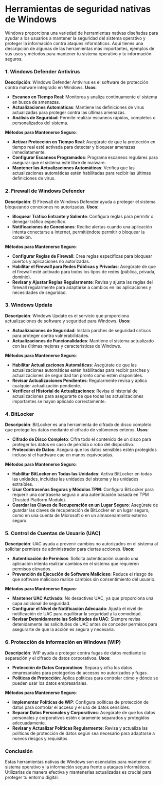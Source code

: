 # Herramientas de seguridad nativas de Windows

Windows proporciona una variedad de herramientas nativas diseñadas para ayudar a los usuarios a mantener la seguridad del sistema operativo y proteger la información contra ataques informáticos. Aquí tienes una descripción de algunas de las herramientas más importantes, ejemplos de sus usos y métodos para mantener tu sistema operativo y tu información seguros.

### 1. **Windows Defender Antivirus**
**Descripción**: Windows Defender Antivirus es el software de protección contra malware integrado en Windows.
**Usos**:
   - **Escaneo en Tiempo Real**: Monitorea y analiza continuamente el sistema en busca de amenazas.
   - **Actualizaciones Automáticas**: Mantiene las definiciones de virus actualizadas para proteger contra las últimas amenazas.
   - **Análisis de Seguridad**: Permite realizar escaneos rápidos, completos o personalizados del sistema.

**Métodos para Mantenerse Seguro**:
   - **Activar Protección en Tiempo Real**: Asegúrate de que la protección en tiempo real esté activada para detectar y bloquear amenazas inmediatamente.
   - **Configurar Escaneos Programados**: Programa escaneos regulares para asegurar que el sistema esté libre de malware.
   - **Mantener las Actualizaciones Automáticas**: Verifica que las actualizaciones automáticas estén habilitadas para recibir las últimas definiciones de virus.

### 2. **Firewall de Windows Defender**
**Descripción**: El Firewall de Windows Defender ayuda a proteger el sistema bloqueando conexiones no autorizadas.
**Usos**:
   - **Bloquear Tráfico Entrante y Saliente**: Configura reglas para permitir o denegar tráfico específico.
   - **Notificaciones de Conexiones**: Recibe alertas cuando una aplicación intenta conectarse a Internet, permitiéndote permitir o bloquear la conexión.

**Métodos para Mantenerse Seguro**:
   - **Configurar Reglas de Firewall**: Crea reglas específicas para bloquear puertos y aplicaciones no autorizadas.
   - **Habilitar el Firewall para Redes Públicas y Privadas**: Asegúrate de que el firewall esté activado para todos los tipos de redes (pública, privada, dominio).
   - **Revisar y Ajustar Reglas Regularmente**: Revisa y ajusta las reglas del firewall regularmente para adaptarse a cambios en las aplicaciones y necesidades de seguridad.

### 3. **Windows Update**
**Descripción**: Windows Update es el servicio que proporciona actualizaciones de software y seguridad para Windows.
**Usos**:
   - **Actualizaciones de Seguridad**: Instala parches de seguridad críticos para proteger contra vulnerabilidades.
   - **Actualizaciones de Funcionalidades**: Mantiene el sistema actualizado con las últimas mejoras y características de Windows.

**Métodos para Mantenerse Seguro**:
   - **Habilitar Actualizaciones Automáticas**: Asegúrate de que las actualizaciones automáticas estén habilitadas para recibir parches y actualizaciones de seguridad tan pronto como estén disponibles.
   - **Revisar Actualizaciones Pendientes**: Regularmente revisa y aplica cualquier actualización pendiente.
   - **Verificar el Historial de Actualizaciones**: Revisa el historial de actualizaciones para asegurarte de que todas las actualizaciones importantes se hayan aplicado correctamente.

### 4. **BitLocker**
**Descripción**: BitLocker es una herramienta de cifrado de disco completo que protege los datos mediante el cifrado de volúmenes enteros.
**Usos**:
   - **Cifrado de Disco Completo**: Cifra todo el contenido de un disco para proteger los datos en caso de pérdida o robo del dispositivo.
   - **Protección de Datos**: Asegura que los datos sensibles estén protegidos incluso si el hardware cae en manos equivocadas.

**Métodos para Mantenerse Seguro**:
   - **Habilitar BitLocker en Todas las Unidades**: Activa BitLocker en todas las unidades, incluidas las unidades del sistema y las unidades extraíbles.
   - **Usar Contraseñas Seguras y Módulos TPM**: Configura BitLocker para requerir una contraseña segura o una autenticación basada en TPM (Trusted Platform Module).
   - **Guardar las Claves de Recuperación en un Lugar Seguro**: Asegúrate de guardar las claves de recuperación de BitLocker en un lugar seguro, como en una cuenta de Microsoft o en un almacenamiento externo seguro.

### 5. **Control de Cuentas de Usuario (UAC)**
**Descripción**: UAC ayuda a prevenir cambios no autorizados en el sistema al solicitar permisos de administrador para ciertas acciones.
**Usos**:
   - **Autenticación de Permisos**: Solicita autenticación cuando una aplicación intenta realizar cambios en el sistema que requieren permisos elevados.
   - **Prevención de Ejecución de Software Malicioso**: Reduce el riesgo de que software malicioso realice cambios sin consentimiento del usuario.

**Métodos para Mantenerse Seguro**:
   - **Mantener UAC Activado**: No desactives UAC, ya que proporciona una capa adicional de seguridad.
   - **Configurar el Nivel de Notificación Adecuado**: Ajusta el nivel de notificación de UAC para equilibrar la seguridad y la comodidad.
   - **Revisar Detenidamente las Solicitudes de UAC**: Siempre revisa detenidamente las solicitudes de UAC antes de conceder permisos para asegurarte de que la acción es segura y necesaria.

### 6. **Protección de Información en Windows (WIP)**
**Descripción**: WIP ayuda a proteger contra fugas de datos mediante la separación y el cifrado de datos corporativos.
**Usos**:
   - **Protección de Datos Corporativos**: Separa y cifra los datos empresariales para protegerlos de accesos no autorizados y fugas.
   - **Políticas de Protección**: Aplica políticas para controlar cómo y dónde se pueden usar los datos empresariales.

**Métodos para Mantenerse Seguro**:
   - **Implementar Políticas de WIP**: Configura políticas de protección de datos para controlar el acceso y el uso de datos sensibles.
   - **Separar Datos Personales y Corporativos**: Asegúrate de que los datos personales y corporativos estén claramente separados y protegidos adecuadamente.
   - **Revisar y Actualizar Políticas Regularmente**: Revisa y actualiza las políticas de protección de datos según sea necesario para adaptarse a nuevos riesgos y requisitos.

### Conclusión
Estas herramientas nativas de Windows son esenciales para mantener el sistema operativo y la información segura frente a ataques informáticos. Utilizarlas de manera efectiva y mantenerlas actualizadas es crucial para proteger tu entorno digital.